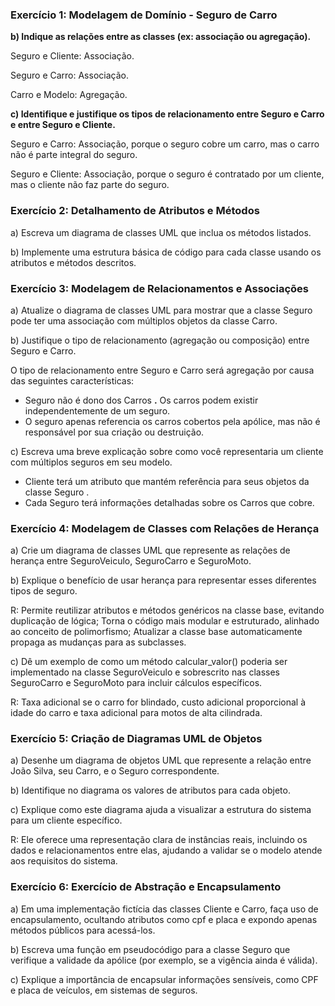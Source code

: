 ### Exercício 1: Modelagem de Domínio - Seguro de Carro

**b) Indique as relações entre as classes (ex: associação ou agregação).**

Seguro e Cliente: Associação.

Seguro e Carro: Associação.

Carro e Modelo: Agregação.

**c) Identifique e justifique os tipos de relacionamento entre Seguro e Carro e entre Seguro e Cliente.**

Seguro e Carro: Associação, porque o seguro cobre um carro, mas o carro não é parte integral do seguro.

Seguro e Cliente: Associação, porque o seguro é contratado por um cliente, mas o cliente não faz parte do seguro.

### Exercício 2: Detalhamento de Atributos e Métodos

a) Escreva um diagrama de classes UML que inclua os métodos listados.

b) Implemente uma estrutura básica de código para cada classe usando os atributos e métodos descritos.

### Exercício 3: Modelagem de Relacionamentos e Associações

a) Atualize o diagrama de classes UML para mostrar que a classe Seguro pode ter uma associação com múltiplos objetos da classe Carro.

b) Justifique o tipo de relacionamento (agregação ou composição) entre Seguro e Carro.

O tipo de relacionamento entre Seguro e Carro será agregação por causa das seguintes características:

* Seguro não é dono dos  Carros **.** Os carros podem existir independentemente de um seguro.
* O seguro apenas referencia os carros cobertos pela apólice, mas não é responsável por sua criação ou destruição.

c) Escreva uma breve explicação sobre como você representaria um cliente com múltiplos seguros em seu modelo.

- Cliente terá um atributo que mantém referência para seus objetos da classe  Seguro .
- Cada Seguro terá informações detalhadas sobre os Carros que cobre.

### Exercício 4: Modelagem de Classes com Relações de Herança

a) Crie um diagrama de classes UML que represente as relações de herança entre SeguroVeiculo, SeguroCarro e SeguroMoto.

b) Explique o benefício de usar herança para representar esses diferentes tipos de seguro.

R: Permite reutilizar atributos e métodos genéricos na classe base, evitando duplicação de lógica; Torna o código mais modular e estruturado, alinhado ao conceito de polimorfismo; Atualizar a classe base automaticamente propaga as mudanças para as subclasses.

c) Dê um exemplo de como um método calcular_valor() poderia ser implementado na classe SeguroVeiculo e sobrescrito nas classes SeguroCarro e SeguroMoto para incluir cálculos específicos.

R:  Taxa adicional se o carro for blindado, custo adicional proporcional à idade do carro e taxa adicional para motos de alta cilindrada.

### Exercício 5: Criação de Diagramas UML de Objetos

a) Desenhe um diagrama de objetos UML que represente a relação entre João Silva, seu Carro, e o Seguro correspondente.

b) Identifique no diagrama os valores de atributos para cada objeto.

c) Explique como este diagrama ajuda a visualizar a estrutura do sistema para um cliente específico.

R: Ele oferece uma representação clara de instâncias reais, incluindo os dados e relacionamentos entre elas, ajudando a validar se o modelo atende aos requisitos do sistema.

### Exercício 6: Exercício de Abstração e Encapsulamento

a) Em uma implementação fictícia das classes Cliente e Carro, faça uso de encapsulamento, ocultando atributos como cpf e placa e expondo apenas métodos públicos para acessá-los.

b) Escreva uma função em pseudocódigo para a classe Seguro que verifique a validade da apólice (por exemplo, se a vigência ainda é válida).

c) Explique a importância de encapsular informações sensíveis, como CPF e placa de veículos, em sistemas de seguros.

